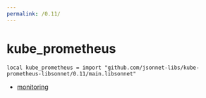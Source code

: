 ```yaml
---
permalink: /0.11/
---
```


# kube_prometheus

```jsonnet
local kube_prometheus = import "github.com/jsonnet-libs/kube-prometheus-libsonnet/0.11/main.libsonnet"
```



* [monitoring](monitoring/index.md)